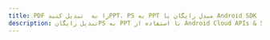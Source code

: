 ---title: PDF را به  تبدیل کنیدPPT، PS به PPT مبدل رایگان یا Android SDKdescription: تبدیل رایگانPS به PPT با استفاده از Android Cloud APIs & SDK همچنین اسناد PDF را در Cloud ایجاد، ویرایش و رندر کنید.---